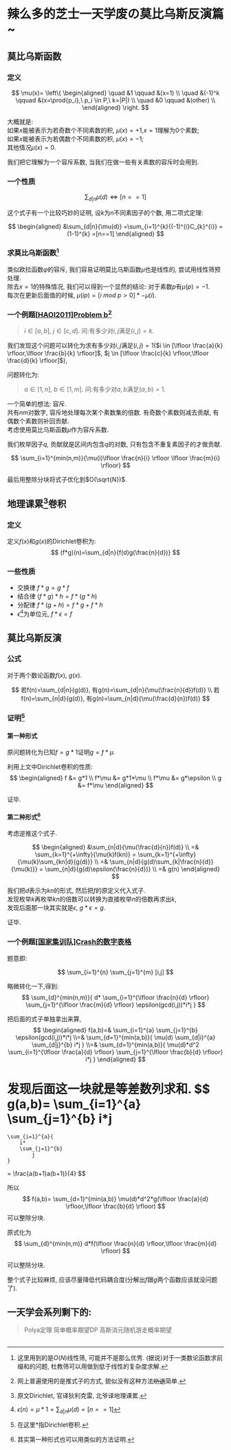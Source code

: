 # 辣么多的芝士一天学废の莫比乌斯反演篇~

## 莫比乌斯函数

### 定义

$$
\mu(x)=  
\left\{
\begin{aligned}
    \quad &1 \qquad &(x=1) \\  
    \quad &(-1)^k \qquad &(x=\prod{p_i},\ p_i \in P,\ k=|P|) \\  
    \quad &0 \qquad &(other) \\
\end{aligned}
\right.
$$

大概就是:  
如果$x$能被表示为若奇数个不同素数的积, $\mu(x)=+1$,$x=1$理解为$0$个素数;  
如果$x$能被表示为若偶数个不同素数的积, $\mu(x)=-1$;  
其他情况$\mu(x)=0$.

我们把它理解为一个容斥系数, 当我们在做一些有关素数的容斥时会用到.

### 一个性质

$$
\sum_{d|n}{\mu(d)} \Leftrightarrow [n==1]
$$

这个式子有一个比较巧妙的证明, 设$k$为$n$不同素因子的个数, 用二项式定理:

$$
\begin{aligned}
&\sum_{d|n}{\mu(d)}
    =\sum_{i=1}^{k}{(-1)^{i}C_{k}^{i}}
    =(1-1)^{k}
    =[n==1]
\end{aligned}
$$

### 求莫比乌斯函数[^1]

[^1]: 这里用到的是$O(N)$线性筛, 可能并不是那么优秀. (据说)对于一类数论函数求前缀和的问题, 杜教筛可以用做到低于线性的复杂度求解.

类似欧拉函数$\varphi$的容斥, 我们容易证明莫比乌斯函数$\mu$也是线性的, 尝试用线性筛预处理.  
除去$x=1$的特殊情况, 我们可以得到一个显然的结论: 对于素数$p$有$\mu(p)=-1$.  
每次在更新后面值的时候, $\mu(ip)=[i\ mod\ p > 0]* -\mu(i)$. 

### 一个例题[[HAOI2011]Problem b](https://www.luogu.com.cn/problem/P2522)[^2]

[^2]: 网上普遍使用的是推式子的方式, 貌似没有这种方法~~劝退~~简单.

> $i \in [a,b]$, $j \in [c,d]$. 问:有多少对$i,j$满足$(i,j)=k$.

我们发现这个问题可以转化为求有多少对$i,j$满足$(i,j)=1$($i \in [\lfloor \frac{a}{k} \rfloor,\lfloor \frac{b}{k} \rfloor]$, $j \in [\lfloor \frac{c}{k} \rfloor,\lfloor \frac{d}{k} \rfloor]$),  

问题转化为:
> $a \in [1,n]$, $b \in [1,m]$. 问:有多少对$a,b$满足$(a,b)=1$.

一个简单的想法: 容斥.  
共有$nm$对数字, 容斥地处理每次某个素数集的倍数. 有奇数个素数则减去贡献, 有偶数个素数则补回贡献.  
考虑使用莫比乌斯函数$\mu$作为容斥系数.

我们枚举因子$q$, 贡献就是区间内包含$q$的对数, 只有包含不重复素因子的才做贡献.

$$
\sum_{i=1}^{min(n,m)}{\mu(i)\lfloor \frac{n}{i} \rfloor \lfloor \frac{m}{i} \rfloor}
$$

最后用整除分块将式子优化到$O(\sqrt{N})$.

## 地理课累[^3]卷积

[^3]: 原文Dirichlet, 官译狄利克雷, 北爷译地理课累.

### 定义

定义$f(x)$和$g(x)$的Dirichlet卷积为:
$$
(f*g)(n)=\sum_{d|n}{f(d)g(\frac{n}{d})}
$$

### 一些性质

- 交换律 $f*g=g*f$
- 结合律 $(f*g)*h=f*(g*h)$
- 分配律 $f*(g+h)=f*g+f*h$
- $\epsilon$[^4]为单位元, $f*\epsilon=f$

[^4]: $\epsilon(n) = \mu*1 = \sum_{d|n}{\mu(d)} = [n==1]$

## 莫比乌斯反演 

### 公式

对于两个数论函数$f(x)$, $g(x)$.

$$
若f(n)=\sum_{d|n}{g(d)}, 有g(n)=\sum_{d|n}{\mu(\frac{n}{d})f(d)} \\
若f(n)=\sum_{n|d}{g(d)}, 有g(n)=\sum_{n|d}{\mu(\frac{d}{n})f(d)}  
$$

### 证明[^5]
[^5]: 在这里$*$指Dirichlet卷积.

#### 第一种形式

原问题转化为已知$f=g*1$证明$g=f*\mu$.

利用上文中Dirichlet卷积的性质:
$$
\begin{aligned}
    f &= g*1 \\
    f*\mu &= g*1*\mu \\
    f*\mu &= g*\epsilon \\
    g &= f*\mu
\end{aligned}
$$

证毕.

#### 第二种形式[^6]

[^6]: 其实第一种形式也可以用类似的方法证明.

考虑逆推这个式子.

$$
\begin{aligned}
&\sum_{n|d}{\mu(\frac{d}{n})f(d)} \\ 
    =& \sum_{k=1}^{+\infty}{\mu(k)f(kn)}
    = \sum_{k=1}^{+\infty}{\mu(k)\sum_{kn|d}{g(d)}} \\
    =& \sum_{n|d}{g(d)\sum_{k|\frac{n}{d}}{\mu(k)}}
    = \sum_{n|d}{g(d)\epsilon(\frac{n}{d})} \\ 
    =& g(n)
\end{aligned}
$$

我们把$d$表示为$kn$的形式, 然后把$f$的原定义代入式子.  
发现枚举$k$再枚举$kn$的倍数可以转换为直接枚举$n$的倍数再求出$k$,  
发现后面那一块其实就是$\epsilon$, $g*\epsilon=g$.

证毕.

### 一个例题[[国家集训队]Crash的数字表格](https://www.luogu.com.cn/problem/P1829)

题意即:

$$
\sum_{i=1}^{n}
    \sum_{j=1}^{m}
        [i,j]
$$

略微转化一下,得到:
$$
\sum_{d}^{min(n,m)}{
    d*
    \sum_{i=1}^{\lfloor \frac{n}{d} \rfloor}
        \sum_{j=1}^{\lfloor \frac{m}{d} \rfloor}
            \epsilon(gcd(i,j))*i*j   
}
$$

把后面的式子单独拿出来算,
$$
\begin{aligned}
f(a,b)=&
    \sum_{i=1}^{a}
        \sum_{j=1}^{b}
            \epsilon(gcd(i,j))*i*j   
\\=&
    \sum_{d=1}^{min(a,b)}{
        \mu(d)
        \sum_{d|i}^{a}
            \sum_{d|j}^{b}
                i*j
    } 
\\=&
    \sum_{d=1}^{min(a,b)}{
        \mu(d)*d^2
        \sum_{i=1}^{\lfloor \frac{a}{d} \rfloor}
            \sum_{j=1}^{\lfloor \frac{b}{d} \rfloor}
                i*j
    }
\end{aligned}
$$

发现后面这一块就是等差数列求和.
$$
g(a,b)=
    \sum_{i=1}^{a}
        \sum_{j=1}^{b}
            i*j
=
    \sum_{i=1}^{a}{
        i*
        \sum_{j=1}^{b}
            j
    }
=
    \frac{a(b+1)a(b+1)}{4}
$$

所以
$$
f(a,b)= \sum_{d=1}^{min(a,b)}
        \mu(d)*d^2*g(\lfloor \frac{a}{d} \rfloor,\lfloor \frac{b}{d} \rfloor)
$$
可以整除分块.

原式化为
$$
\sum_{d}^{min(n,m)}
    d*f(\lfloor \frac{n}{d} \rfloor,\lfloor \frac{m}{d} \rfloor)
$$

可以整除分块.

整个式子比较麻烦, 应该尽量降低代码耦合度(分解出$f$跟$g$两个函数应该就没问题了).

## 一天学会系列剩下的:

> Polya定理
> 简单概率期望DP
> 高斯消元随机游走概率期望

## 

